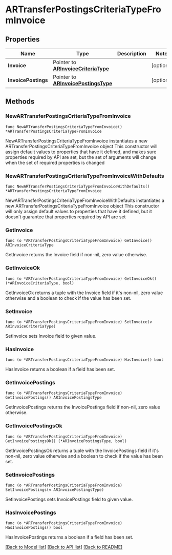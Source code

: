 # ARTransferPostingsCriteriaTypeFromInvoice

## Properties

Name | Type | Description | Notes
------------ | ------------- | ------------- | -------------
**Invoice** | Pointer to [**ARInvoiceCriteriaType**](ARInvoiceCriteriaType.md) |  | [optional] 
**InvoicePostings** | Pointer to [**ARInvoicePostingsType**](ARInvoicePostingsType.md) |  | [optional] 

## Methods

### NewARTransferPostingsCriteriaTypeFromInvoice

`func NewARTransferPostingsCriteriaTypeFromInvoice() *ARTransferPostingsCriteriaTypeFromInvoice`

NewARTransferPostingsCriteriaTypeFromInvoice instantiates a new ARTransferPostingsCriteriaTypeFromInvoice object
This constructor will assign default values to properties that have it defined,
and makes sure properties required by API are set, but the set of arguments
will change when the set of required properties is changed

### NewARTransferPostingsCriteriaTypeFromInvoiceWithDefaults

`func NewARTransferPostingsCriteriaTypeFromInvoiceWithDefaults() *ARTransferPostingsCriteriaTypeFromInvoice`

NewARTransferPostingsCriteriaTypeFromInvoiceWithDefaults instantiates a new ARTransferPostingsCriteriaTypeFromInvoice object
This constructor will only assign default values to properties that have it defined,
but it doesn't guarantee that properties required by API are set

### GetInvoice

`func (o *ARTransferPostingsCriteriaTypeFromInvoice) GetInvoice() ARInvoiceCriteriaType`

GetInvoice returns the Invoice field if non-nil, zero value otherwise.

### GetInvoiceOk

`func (o *ARTransferPostingsCriteriaTypeFromInvoice) GetInvoiceOk() (*ARInvoiceCriteriaType, bool)`

GetInvoiceOk returns a tuple with the Invoice field if it's non-nil, zero value otherwise
and a boolean to check if the value has been set.

### SetInvoice

`func (o *ARTransferPostingsCriteriaTypeFromInvoice) SetInvoice(v ARInvoiceCriteriaType)`

SetInvoice sets Invoice field to given value.

### HasInvoice

`func (o *ARTransferPostingsCriteriaTypeFromInvoice) HasInvoice() bool`

HasInvoice returns a boolean if a field has been set.

### GetInvoicePostings

`func (o *ARTransferPostingsCriteriaTypeFromInvoice) GetInvoicePostings() ARInvoicePostingsType`

GetInvoicePostings returns the InvoicePostings field if non-nil, zero value otherwise.

### GetInvoicePostingsOk

`func (o *ARTransferPostingsCriteriaTypeFromInvoice) GetInvoicePostingsOk() (*ARInvoicePostingsType, bool)`

GetInvoicePostingsOk returns a tuple with the InvoicePostings field if it's non-nil, zero value otherwise
and a boolean to check if the value has been set.

### SetInvoicePostings

`func (o *ARTransferPostingsCriteriaTypeFromInvoice) SetInvoicePostings(v ARInvoicePostingsType)`

SetInvoicePostings sets InvoicePostings field to given value.

### HasInvoicePostings

`func (o *ARTransferPostingsCriteriaTypeFromInvoice) HasInvoicePostings() bool`

HasInvoicePostings returns a boolean if a field has been set.


[[Back to Model list]](../README.md#documentation-for-models) [[Back to API list]](../README.md#documentation-for-api-endpoints) [[Back to README]](../README.md)


